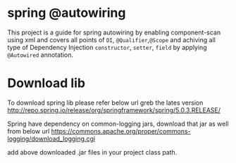 # spring @autowiring
This project is a guide for spring autowiring by enabling component-scan using xml and covers all points of `DI`, `@Qualifier`,`@Scope` and achiving all type of Dependency Injection `constructor`, `setter`, `field` by applying `@Autowired` annotation.

# Download lib
To download spring lib please refer below url
greb the lates version
http://repo.spring.io/release/org/springframework/spring/5.0.3.RELEASE/

Spring have dependency on common-logging jars, download that jar as well from below url
https://commons.apache.org/proper/commons-logging/download_logging.cgi

add above downloaded .jar files in your project class path.
